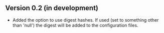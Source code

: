 ## Version 0.2 (in development)

- Added the option to use digest hashes. If used (set to something other than 'null') the digest will be added to the
  configuration files.
